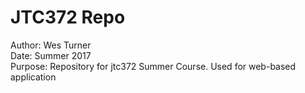 # JTC372 Repo

Author: Wes Turner   
Date: Summer 2017   
Purpose: Repository for jtc372 Summer Course. Used for web-based application   
